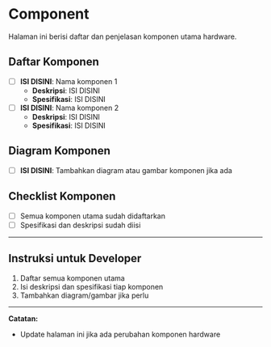 # Component

Halaman ini berisi daftar dan penjelasan komponen utama hardware.

## Daftar Komponen
- [ ] **ISI DISINI**: Nama komponen 1
  - **Deskripsi**: ISI DISINI
  - **Spesifikasi**: ISI DISINI
- [ ] **ISI DISINI**: Nama komponen 2
  - **Deskripsi**: ISI DISINI
  - **Spesifikasi**: ISI DISINI

## Diagram Komponen
- [ ] **ISI DISINI**: Tambahkan diagram atau gambar komponen jika ada

## Checklist Komponen
- [ ] Semua komponen utama sudah didaftarkan
- [ ] Spesifikasi dan deskripsi sudah diisi

---

## Instruksi untuk Developer
1. Daftar semua komponen utama
2. Isi deskripsi dan spesifikasi tiap komponen
3. Tambahkan diagram/gambar jika perlu

---

**Catatan:**
- Update halaman ini jika ada perubahan komponen hardware 